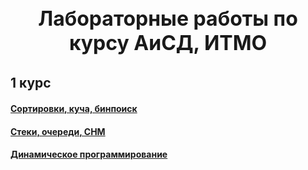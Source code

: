 <!-- {{#title ​Алгоритмы и структуры данных}} -->

<h1 align="center" hidden>Алгоритмы и структуры данных</h1>
<h3 align="center" style="font-size: 32px; margin-top: 21.44px;">Лабораторные работы по курсу АиСД, ИТМО</h3>

## 1 курс

#### [Сортировки, куча, бинпоиск](Sort,%20heap,%20binsearch)

#### [Стеки, очереди, СНМ](Stacks,%20queues,%20DSU)

#### [Динамическое программирование](Dynamic%20programming)
